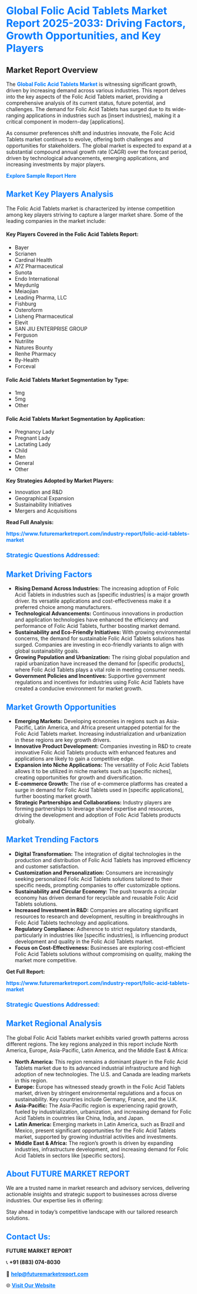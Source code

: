 <h1 style="color: #007BFF;">Global Folic Acid Tablets Market Report 2025-2033: Driving Factors, Growth Opportunities, and Key Players</h1>

<section id="overview">
<h2>Market Report Overview</h2>
<p>The <a href="https://www.futuremarketreport.com/industry-report/folic-acid-tablets-market" style="color: #007BFF; text-decoration: none;"><strong>Global Folic Acid Tablets Market</strong></a> is witnessing significant growth, driven by increasing demand across various industries. This report delves into the key aspects of the Folic Acid Tablets market, providing a comprehensive analysis of its current status, future potential, and challenges. The demand for Folic Acid Tablets has surged due to its wide-ranging applications in industries such as [insert industries], making it a critical component in modern-day [applications].</p>
<p>As consumer preferences shift and industries innovate, the Folic Acid Tablets market continues to evolve, offering both challenges and opportunities for stakeholders. The global market is expected to expand at a substantial compound annual growth rate (CAGR) over the forecast period, driven by technological advancements, emerging applications, and increasing investments by major players.</p>
</section>

<section id="overview">
<p><a href="https://www.futuremarketreport.com/request-sample/reportId=79043" style="color: #007BFF; text-decoration: none;"><strong>Explore Sample Report Here</strong></a></p>
</section>

<section id="key-players">
<h2 style="color: #007BFF;">Market Key Players Analysis</h2>
<p>The Folic Acid Tablets market is characterized by intense competition among key players striving to capture a larger market share. Some of the leading companies in the market include:</p>
<h4>Key Players Covered in the Folic Acid Tablets Report:</h4>
<ul><li>Bayer</li><li>Scrianen</li><li>Cardinal Health</li><li>A?Z Pharmaceutical</li><li>Sunota</li><li>Endo International</li><li>Meydunlg</li><li>Meiaojian</li><li>Leading Pharma, LLC</li><li>Fishburg</li><li>Osteroform</li><li>Lisheng Pharmaceutical</li><li>Elevit</li><li>SAN JIU ENTERPRISE GROUP</li><li>Ferguson</li><li>Nutrilite</li><li>Natures Bounty</li><li>Renhe Pharmacy</li><li>By-Health</li><li>Forceval</li></ul>
<h4>Folic Acid Tablets Market Segmentation by Type:</h4>
<ul><li>1mg</li><li>5mg</li><li>Other</li></ul>

<h4>Folic Acid Tablets Market Segmentation by Application:</h4>
<ul><li>Pregnancy Lady</li><li>Pregnant Lady</li><li>Lactating Lady</li><li>Child</li><li>Men</li><li>General</li><li>Other</li></ul>
<p><strong>Key Strategies Adopted by Market Players:</strong></p>
<ul>
<li>Innovation and R&D</li>
<li>Geographical Expansion</li>
<li>Sustainability Initiatives</li>
<li>Mergers and Acquisitions</li>
</ul>
</section>

<section>
<p><strong>Read Full Analysis: </strong></p><a href="https://www.futuremarketreport.com/industry-report/folic-acid-tablets-market" style="color: #007BFF; text-decoration: none;"><strong>https://www.futuremarketreport.com/industry-report/folic-acid-tablets-market</strong></a>
<h3 style="color: #007BFF;">Strategic Questions Addressed:</h3>
</section>

<section id="driving-factors">
<h2 style="color: #007BFF;">Market Driving Factors</h2>
<ul>
<li><strong>Rising Demand Across Industries:</strong> The increasing adoption of Folic Acid Tablets in industries such as [specific industries] is a major growth driver. Its versatile applications and cost-effectiveness make it a preferred choice among manufacturers.</li>
<li><strong>Technological Advancements:</strong> Continuous innovations in production and application technologies have enhanced the efficiency and performance of Folic Acid Tablets, further boosting market demand.</li>
<li><strong>Sustainability and Eco-Friendly Initiatives:</strong> With growing environmental concerns, the demand for sustainable Folic Acid Tablets solutions has surged. Companies are investing in eco-friendly variants to align with global sustainability goals.</li>
<li><strong>Growing Population and Urbanization:</strong> The rising global population and rapid urbanization have increased the demand for [specific products], where Folic Acid Tablets plays a vital role in meeting consumer needs.</li>
<li><strong>Government Policies and Incentives:</strong> Supportive government regulations and incentives for industries using Folic Acid Tablets have created a conducive environment for market growth.</li>
</ul>
</section>

<section id="growth-opportunities">
<h2 style="color: #007BFF;">Market Growth Opportunities</h2>
<ul>
<li><strong>Emerging Markets:</strong> Developing economies in regions such as Asia-Pacific, Latin America, and Africa present untapped potential for the Folic Acid Tablets market. Increasing industrialization and urbanization in these regions are key growth drivers.</li>
<li><strong>Innovative Product Development:</strong> Companies investing in R&D to create innovative Folic Acid Tablets products with enhanced features and applications are likely to gain a competitive edge.</li>
<li><strong>Expansion into Niche Applications:</strong> The versatility of Folic Acid Tablets allows it to be utilized in niche markets such as [specific niches], creating opportunities for growth and diversification.</li>
<li><strong>E-commerce Growth:</strong> The rise of e-commerce platforms has created a surge in demand for Folic Acid Tablets used in [specific applications], further boosting market growth.</li>
<li><strong>Strategic Partnerships and Collaborations:</strong> Industry players are forming partnerships to leverage shared expertise and resources, driving the development and adoption of Folic Acid Tablets products globally.</li>
</ul>
</section>

<section id="trending-factors">
<h2 style="color: #007BFF;">Market Trending Factors</h2>
<ul>
<li><strong>Digital Transformation:</strong> The integration of digital technologies in the production and distribution of Folic Acid Tablets has improved efficiency and customer satisfaction.</li>
<li><strong>Customization and Personalization:</strong> Consumers are increasingly seeking personalized Folic Acid Tablets solutions tailored to their specific needs, prompting companies to offer customizable options.</li>
<li><strong>Sustainability and Circular Economy:</strong> The push towards a circular economy has driven demand for recyclable and reusable Folic Acid Tablets solutions.</li>
<li><strong>Increased Investment in R&D:</strong> Companies are allocating significant resources to research and development, resulting in breakthroughs in Folic Acid Tablets technology and applications.</li>
<li><strong>Regulatory Compliance:</strong> Adherence to strict regulatory standards, particularly in industries like [specific industries], is influencing product development and quality in the Folic Acid Tablets market.</li>
<li><strong>Focus on Cost-Effectiveness:</strong> Businesses are exploring cost-efficient Folic Acid Tablets solutions without compromising on quality, making the market more competitive.</li>
</ul>
</section>

<section>
<p><strong>Get Full Report: </strong></p><a href="https://www.futuremarketreport.com/industry-report/folic-acid-tablets-market" style="color: #007BFF; text-decoration: none;"><strong>https://www.futuremarketreport.com/industry-report/folic-acid-tablets-market</strong></a>
<h3 style="color: #007BFF;">Strategic Questions Addressed:</h3>
</section>


<section id="regional-analysis">
<h2 style="color: #007BFF;">Market Regional Analysis</h2>
<p>The global Folic Acid Tablets market exhibits varied growth patterns across different regions. The key regions analyzed in this report include North America, Europe, Asia-Pacific, Latin America, and the Middle East & Africa:</p>
<ul>
<li><strong>North America:</strong> This region remains a dominant player in the Folic Acid Tablets market due to its advanced industrial infrastructure and high adoption of new technologies. The U.S. and Canada are leading markets in this region.</li>
<li><strong>Europe:</strong> Europe has witnessed steady growth in the Folic Acid Tablets market, driven by stringent environmental regulations and a focus on sustainability. Key countries include Germany, France, and the U.K.</li>
<li><strong>Asia-Pacific:</strong> The Asia-Pacific region is experiencing rapid growth, fueled by industrialization, urbanization, and increasing demand for Folic Acid Tablets in countries like China, India, and Japan.</li>
<li><strong>Latin America:</strong> Emerging markets in Latin America, such as Brazil and Mexico, present significant opportunities for the Folic Acid Tablets market, supported by growing industrial activities and investments.</li>
<li><strong>Middle East & Africa:</strong> The region’s growth is driven by expanding industries, infrastructure development, and increasing demand for Folic Acid Tablets in sectors like [specific sectors].</li>
</ul>
</section>

<footer>
<h2 style="color: #007BFF;">About FUTURE MARKET REPORT</h2>
<p>We are a trusted name in market research and advisory services, delivering actionable insights and strategic support to businesses across diverse industries. Our expertise lies in offering:</p>

<p>Stay ahead in today’s competitive landscape with our tailored research solutions.</p>

<h2 style="color: #007BFF;">Contact Us:</h2>
<p><strong>FUTURE MARKET REPORT</strong></p>
<p>📞 <strong>+91 (883) 074-8030</strong></p>
<p>📧 <strong><a href="mailto:help@futuremarketreport.com" style="color: #007BFF;">help@futuremarketreport.com</a></strong></p>
<p>🌐 <strong><a href="https://www.futuremarketreport.com/" style="color: #007BFF;">Visit Our Website</a></strong></p>
</footer>
